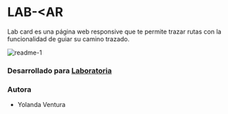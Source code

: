# LAB-<AR 

Lab card es una página web responsive que te permite trazar rutas con la funcionalidad de guiar su camino trazado.

![readme-1](https://user-images.githubusercontent.com/32283689/36365488-c8fefe0a-1517-11e8-8140-e1068ec37cbd.PNG)

### Desarrollado para [Laboratoria](http://laboratoria.la) 

### Autora
+ Yolanda Ventura




